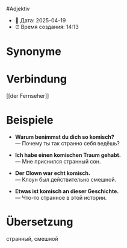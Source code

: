 #Adjektiv
- 📍 Дата: 2025-04-19
- ⏰ Время создания: 14:13
# Synonyme

# Verbindung 
[[der Fernseher]]
# Beispiele
- **Warum benimmst du dich so komisch?**  
    — Почему ты так странно себя ведёшь?
    
- **Ich habe einen komischen Traum gehabt.**  
    — Мне приснился странный сон.
    
- **Der Clown war echt komisch.**  
    — Клоун был действительно смешной.
    
- **Etwas ist komisch an dieser Geschichte.**  
    — Что-то странное в этой истории.
# Übersetzung
странный, смешной